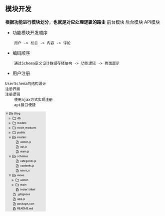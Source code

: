 ## 模块开发

**根据功能进行模块划分，也就是对应处理逻辑的路由**
前台模块
后台模块
API模块

* 功能模块开发顺序
```
    用户 -> 栏目 -> 内容 -> 评论
```

* 编码顺序
```
    通过Schema定义设计数据存储结构 -> 功能逻辑 -> 页面展示
```

* 用户注册

```
UserSchema的结构设计
注册界面
注册逻辑
    使用ajax方式实现注册
    api接口便捷
```

![](/博客管理系统/img/模块划分.jpg)


